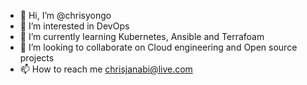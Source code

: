 - 👋 Hi, I’m @chrisyongo
- 👀 I’m interested in DevOps 
- 🌱 I’m currently learning Kubernetes, Ansible and Terrafoam
- 💞️ I’m looking to collaborate on Cloud engineering and Open source projects
- 📫 How to reach me chrisjanabi@live.com

<!---
chrisyongo/chrisyongo is a ✨ special ✨ repository because its `README.md` (this file) appears on your GitHub profile.
You can click the Preview link to take a look at your changes.
--->
